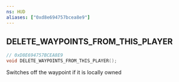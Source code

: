 ```yaml
---
ns: HUD
aliases: ["0xd8e694757bcea8e9"]
---
```

## DELETE_WAYPOINTS_FROM_THIS_PLAYER

```c
// 0xD8E694757BCEA8E9
void DELETE_WAYPOINTS_FROM_THIS_PLAYER();
```

Switches off the waypoint if it is locally owned

